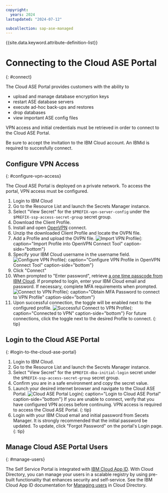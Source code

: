 ```yaml
---
copyright:
  years: 2024
lastupdated: "2024-07-12"

subcollection: sap-ase-managed
---
```


{{site.data.keyword.attribute-definition-list}}

# Connecting to the Cloud ASE Portal
{: #connect}

The Cloud ASE Portal provides customers with the ability to

- upload and manage database encryption keys
- restart ASE database servers
- execute ad-hoc back-ups and restores
- drop databases
- view important ASE config files 

VPN access and initial credentials must be retrieved in order to connect to the Cloud ASE Portal.

Be sure to accept the invitation to the IBM Cloud account. An IBMid is required to succesfully connect.

## Configure VPN Access
{: #configure-vpn-access}

The Cloud ASE Portal is deployed on a private network. To access the portal, VPN access must be configured.

1. Login to IBM Cloud
2. Go to the Resource List and launch the Secrets Manager instance.
3. Select "View Secret" for the `$PREFIX-vpn-server-config` under the `$PREFIX-ssp-access-secret-group` secret group.
4. Download the Client Profile.
5. Install and open [OpenVPN](https://openvpn.net/) connect.
6. Unzip the downloaded Client Profile and locate the OVPN file.
7. Add a Profile and upload the OVPN file.
  ![Import VPN Profile](./images/upload-vpn-profile.png){: caption="Import Profile into OpenVPN Connect Tool" caption-side="bottom"}
8. Specify your IBM Cloud username in the username field.
  ![Configure VPN Profile](./images/config-vpn-profile.png){: caption="Configure VPN Profile in OpenVPN Connect Tool" caption-side="bottom"}
9. Click "Connect"
10. When prompted to "Enter password", retrieve [a one time passcode from IBM Cloud](https://iam.cloud.ibm.com/identity/passcode). If prompted to login, enter your IBM Cloud email and password. If necessary, complete MFA requirements when prompted.
  ![Connect to VPN Profile](./images/password.png){: caption="Obtain MFA Password to connect to VPN Profile" caption-side="bottom"}
11. Upon successful connection, the toggle will be enabled next to the configured profile.
  ![Successful Connect to VPN Profile](./images/connected.png){: caption="Connected to VPN" caption-side="bottom"}
  For future connections, click the toggle next to the desired Profile to connect. {: tip}

## Login to the Cloud ASE Portal 
{: #login-to-the-cloud-ase-portal}

1. Login to IBM Cloud.
2. Go to the Resource List and launch the Secrets Manager instance.
3. Select "View Secret" for the `$PREFIX-dba-initial-login` secret under the `$PREFIX-ssp-access-secret-group` secret group.
4. Confirm you are in a safe environment and copy the secret value.
5. Launch your desired internet browser and navigate to the Cloud ASE Portal.
  ![Cloud ASE Portal Login](./images/portal-login.png){: caption="Login to Cloud ASE Portal" caption-side="bottom"}
  If you are unable to connect, verify that you have configured VPN access before continuing. VPN access is required to access the Cloud ASE Portal. {: tip}
6. Login with your IBM Cloud email and initial password from Secets Manager.
  It is strongly recommended that the initial password be updated. To update, click "Forgot Password" on the portal's Login page. {: tip}

## Manage Cloud ASE Portal Users
{: #manage-users}

The Self Service Portal is integrated with [IBM Cloud App ID](https://www.ibm.com/products/app-id). With Cloud Directory, you can manage your users in a scalable registry by using pre-built functionality that enhances security and self-service. See the IBM Cloud App ID documentation for [Managing users](https://cloud.ibm.com/docs/appid?topic=appid-cd-users) in Cloud Directory.
